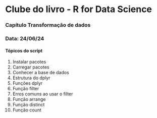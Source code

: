 # Clube do livro - R for Data Science

### Capítulo Transformação de dados
### Data: 24/06/24

#### Tópicos do script
1. Instalar pacotes
2. Carregar pacotes
3. Conhecer a base de dados
4. Estrutura do dplyr
5. Funções dplyr
6. Função filter
7. Erros comuns ao usar o filter
8. Função arrange
9. Função distinct
10. Função count

